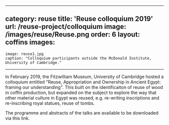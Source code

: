 ---
category: reuse
title: 'Reuse colloquium 2019'
url: /reuse-project/colloquium
image: /images/reuse/Reuse.png
order: 6
layout: coffins
images:
  -
    image: reuse1.jpg
    caption: "Colloquium participants outside the McDonald Institute, University of Cambridge."
  ---

In February 2019, the Fitzwilliam Museum, University of Cambridge hosted a colloquium entitled "Reuse, Appropriation and Ownership in Ancient Egypt: framing our understanding". This built on the identificaiton of reuse of wood in coffin production, but expanded on the subject to explore the way that other material culture in Egypt was reused, e.g. re-writing inscriptions and re-inscribing royal statues, reuse of tombs.

The programme and abstracts of the talks are available to be downloaded via this link.
